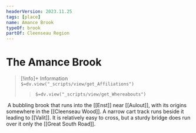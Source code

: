 ```yaml
---
headerVersion: 2023.11.25
tags: [place]
name: Amance Brook
typeOf: brook
partOf: Cleenseau Region
---
```

# The Amance Brook
>[!info]+ Information  
> `$=dv.view("_scripts/view/get_Affiliations")`  
>> `$=dv.view("_scripts/view/get_Whereabouts")`

 A bubbling brook that runs into the [[Enst]] near [[Aulout]], with its origins somewhere in the [[Cleenseau Wood]]. A narrow cart track runs beside it leading to [[Valit]]. It is relatively easy to cross, but a sturdy bridge does run over it only the [[Great South Road]]. 
